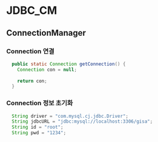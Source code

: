 # JDBC_CM

## ConnectionManager

### Connection 연결
``` java
  public static Connection getConnection() {
    Connection con = null;
  
    return con;
  }
```

### Connection 정보 초기화
``` java
  String driver = "com.mysql.cj.jdbc.Driver";
  String jdbcURL = "jdbc:mysql://localhost:3306/gisa";
  String id = "root";
  String pwd = "1234";
```

